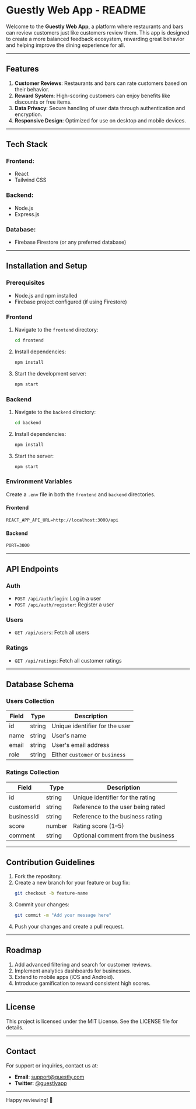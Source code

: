 # Guestly Web App - README

Welcome to the **Guestly Web App**, a platform where restaurants and bars can review customers just like customers review them. This app is designed to create a more balanced feedback ecosystem, rewarding great behavior and helping improve the dining experience for all.

---

## Features

1. **Customer Reviews**: Restaurants and bars can rate customers based on their behavior.
2. **Reward System**: High-scoring customers can enjoy benefits like discounts or free items.
3. **Data Privacy**: Secure handling of user data through authentication and encryption.
4. **Responsive Design**: Optimized for use on desktop and mobile devices.

---

## Tech Stack

### Frontend:
- React
- Tailwind CSS

### Backend:
- Node.js
- Express.js

### Database:
- Firebase Firestore (or any preferred database)

---

## Installation and Setup

### Prerequisites
- Node.js and npm installed
- Firebase project configured (if using Firestore)

### Frontend
1. Navigate to the `frontend` directory:
   ```bash
   cd frontend
   ```
2. Install dependencies:
   ```bash
   npm install
   ```
3. Start the development server:
   ```bash
   npm start
   ```

### Backend
1. Navigate to the `backend` directory:
   ```bash
   cd backend
   ```
2. Install dependencies:
   ```bash
   npm install
   ```
3. Start the server:
   ```bash
   npm start
   ```

### Environment Variables
Create a `.env` file in both the `frontend` and `backend` directories.

#### **Frontend**
```env
REACT_APP_API_URL=http://localhost:3000/api
```

#### **Backend**
```env
PORT=3000
```

---

## API Endpoints

### Auth
- `POST /api/auth/login`: Log in a user
- `POST /api/auth/register`: Register a user

### Users
- `GET /api/users`: Fetch all users

### Ratings
- `GET /api/ratings`: Fetch all customer ratings

---

## Database Schema

### Users Collection
| Field   | Type   | Description                      |
|---------|--------|----------------------------------|
| id      | string | Unique identifier for the user  |
| name    | string | User's name                     |
| email   | string | User's email address            |
| role    | string | Either `customer` or `business` |

### Ratings Collection
| Field       | Type   | Description                          |
|-------------|--------|--------------------------------------|
| id          | string | Unique identifier for the rating    |
| customerId  | string | Reference to the user being rated   |
| businessId  | string | Reference to the business rating    |
| score       | number | Rating score (1–5)                 |
| comment     | string | Optional comment from the business |

---

## Contribution Guidelines

1. Fork the repository.
2. Create a new branch for your feature or bug fix:
   ```bash
   git checkout -b feature-name
   ```
3. Commit your changes:
   ```bash
   git commit -m "Add your message here"
   ```
4. Push your changes and create a pull request.

---

## Roadmap

1. Add advanced filtering and search for customer reviews.
2. Implement analytics dashboards for businesses.
3. Extend to mobile apps (iOS and Android).
4. Introduce gamification to reward consistent high scores.

---

## License

This project is licensed under the MIT License. See the LICENSE file for details.

---

## Contact

For support or inquiries, contact us at:
- **Email**: support@guestly.com
- **Twitter**: [@guestlyapp](https://twitter.com/guestlyapp)

---

Happy reviewing! 🎉
